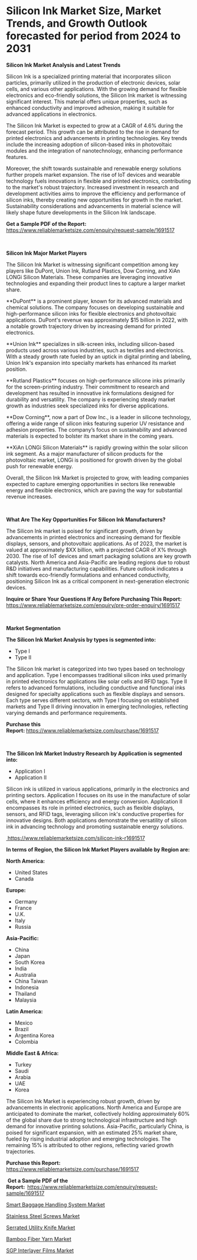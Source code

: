<p><h1>Silicon Ink Market Size, Market Trends, and Growth Outlook forecasted for period from 2024 to 2031</h1></p><p><strong>Silicon Ink Market Analysis and Latest Trends</strong></p>
<p><p>Silicon Ink is a specialized printing material that incorporates silicon particles, primarily utilized in the production of electronic devices, solar cells, and various other applications. With the growing demand for flexible electronics and eco-friendly solutions, the Silicon Ink market is witnessing significant interest. This material offers unique properties, such as enhanced conductivity and improved adhesion, making it suitable for advanced applications in electronics.</p><p>The Silicon Ink Market is expected to grow at a CAGR of 4.6% during the forecast period. This growth can be attributed to the rise in demand for printed electronics and advancements in printing technologies. Key trends include the increasing adoption of silicon-based inks in photovoltaic modules and the integration of nanotechnology, enhancing performance features. </p><p>Moreover, the shift towards sustainable and renewable energy solutions further propels market expansion. The rise of IoT devices and wearable technology fuels innovations in flexible and printed electronics, contributing to the market's robust trajectory. Increased investment in research and development activities aims to improve the efficiency and performance of silicon inks, thereby creating new opportunities for growth in the market. Sustainability considerations and advancements in material science will likely shape future developments in the Silicon Ink landscape.</p></p>
<p><strong>Get a Sample PDF of the Report:&nbsp;</strong> <a href="https://www.reliablemarketsize.com/enquiry/request-sample/1691517?utm_campaign=1175&utm_medium=2&utm_source=Github&utm_content=ia&utm_term=18102024&utm_id=silicon-ink">https://www.reliablemarketsize.com/enquiry/request-sample/1691517</a></p>
<p>&nbsp;</p>
<p><strong>Silicon Ink Major Market Players</strong></p>
<p><p>The Silicon Ink Market is witnessing significant competition among key players like DuPont, Union Ink, Rutland Plastics, Dow Corning, and XiAn LONGi Silicon Materials. These companies are leveraging innovative technologies and expanding their product lines to capture a larger market share.</p><p>**DuPont** is a prominent player, known for its advanced materials and chemical solutions. The company focuses on developing sustainable and high-performance silicon inks for flexible electronics and photovoltaic applications. DuPont's revenue was approximately $15 billion in 2022, with a notable growth trajectory driven by increasing demand for printed electronics.</p><p>**Union Ink** specializes in silk-screen inks, including silicon-based products used across various industries, such as textiles and electronics. With a steady growth rate fueled by an uptick in digital printing and labeling, Union Ink's expansion into specialty markets has enhanced its market position.</p><p>**Rutland Plastics** focuses on high-performance silicone inks primarily for the screen-printing industry. Their commitment to research and development has resulted in innovative ink formulations designed for durability and versatility. The company is experiencing steady market growth as industries seek specialized inks for diverse applications.</p><p>**Dow Corning**, now a part of Dow Inc., is a leader in silicone technology, offering a wide range of silicon inks featuring superior UV resistance and adhesion properties. The company’s focus on sustainability and advanced materials is expected to bolster its market share in the coming years.</p><p>**XiAn LONGi Silicon Materials** is rapidly growing within the solar silicon ink segment. As a major manufacturer of silicon products for the photovoltaic market, LONGi is positioned for growth driven by the global push for renewable energy.</p><p>Overall, the Silicon Ink Market is projected to grow, with leading companies expected to capture emerging opportunities in sectors like renewable energy and flexible electronics, which are paving the way for substantial revenue increases.</p></p>
<p>&nbsp;</p>
<p><strong>What Are The Key Opportunities For Silicon Ink Manufacturers?</strong></p>
<p><p>The Silicon Ink market is poised for significant growth, driven by advancements in printed electronics and increasing demand for flexible displays, sensors, and photovoltaic applications. As of 2023, the market is valued at approximately $XX billion, with a projected CAGR of X% through 2030. The rise of IoT devices and smart packaging solutions are key growth catalysts. North America and Asia-Pacific are leading regions due to robust R&D initiatives and manufacturing capabilities. Future outlook indicates a shift towards eco-friendly formulations and enhanced conductivity, positioning Silicon Ink as a critical component in next-generation electronic devices.</p></p>
<p><strong>Inquire or Share Your Questions If Any Before Purchasing This Report:</strong> <a href="https://www.reliablemarketsize.com/enquiry/pre-order-enquiry/1691517?utm_campaign=1175&utm_medium=2&utm_source=Github&utm_content=ia&utm_term=18102024&utm_id=silicon-ink">https://www.reliablemarketsize.com/enquiry/pre-order-enquiry/1691517</a></p>
<p>&nbsp;</p>
<p><strong>Market Segmentation</strong></p>
<p><strong>The Silicon Ink Market Analysis by types is segmented into:</strong></p>
<p><ul><li>Type I</li><li>Type II</li></ul></p>
<p><p>The Silicon Ink market is categorized into two types based on technology and application. Type I encompasses traditional silicon inks used primarily in printed electronics for applications like solar cells and RFID tags. Type II refers to advanced formulations, including conductive and functional inks designed for specialty applications such as flexible displays and sensors. Each type serves different sectors, with Type I focusing on established markets and Type II driving innovation in emerging technologies, reflecting varying demands and performance requirements.</p></p>
<p><strong>Purchase this Report:&nbsp;</strong><a href="https://www.reliablemarketsize.com/purchase/1691517?utm_campaign=1175&utm_medium=2&utm_source=Github&utm_content=ia&utm_term=18102024&utm_id=silicon-ink">https://www.reliablemarketsize.com/purchase/1691517</a></p>
<p>&nbsp;</p>
<p><strong>The Silicon Ink Market Industry Research by Application is segmented into:</strong></p>
<p><ul><li>Application I</li><li>Application II</li></ul></p>
<p><p>Silicon ink is utilized in various applications, primarily in the electronics and printing sectors. Application I focuses on its use in the manufacture of solar cells, where it enhances efficiency and energy conversion. Application II encompasses its role in printed electronics, such as flexible displays, sensors, and RFID tags, leveraging silicon ink's conductive properties for innovative designs. Both applications demonstrate the versatility of silicon ink in advancing technology and promoting sustainable energy solutions.</p></p>
<p><a href="https://www.reliablemarketsize.com/silicon-ink-r1691517?utm_campaign=1175&utm_medium=2&utm_source=Github&utm_content=ia&utm_term=18102024&utm_id=silicon-ink">&nbsp;https://www.reliablemarketsize.com/silicon-ink-r1691517</a></p>
<p><strong>In terms of Region, the Silicon Ink Market Players available by Region are:</strong></p>
<p>
    <p> <strong> North America: </strong>
        <ul>
            <li>United States</li>
            <li>Canada</li>
        </ul>
        </p> 
    <p> <strong> Europe: </strong>
        <ul>
            <li>Germany</li>
            <li>France</li>
            <li>U.K.</li>
            <li>Italy</li>
            <li>Russia</li>
        </ul>
        </p> 
    <p> <strong> Asia-Pacific: </strong>
        <ul>
            <li>China</li>
            <li>Japan</li>
            <li>South Korea</li>
            <li>India</li>
            <li>Australia</li>
            <li>China Taiwan</li>
            <li>Indonesia</li>
            <li>Thailand</li>
            <li>Malaysia</li>
        </ul>
        </p> 
    <p> <strong> Latin America: </strong>
        <ul>
            <li>Mexico</li>
            <li>Brazil</li>
            <li>Argentina Korea</li>
            <li>Colombia</li>
        </ul>
        </p> 
    <p> <strong> Middle East & Africa: </strong>
        <ul>
            <li>Turkey</li>
            <li>Saudi</li>
            <li>Arabia</li>
            <li>UAE</li>
            <li>Korea</li>
        </ul>
    </p>
    </p>
<p><p>The Silicon Ink Market is experiencing robust growth, driven by advancements in electronic applications. North America and Europe are anticipated to dominate the market, collectively holding approximately 60% of the global share due to strong technological infrastructure and high demand for innovative printing solutions. Asia-Pacific, particularly China, is poised for significant expansion, with an estimated 25% market share, fueled by rising industrial adoption and emerging technologies. The remaining 15% is attributed to other regions, reflecting varied growth trajectories.</p></p>
<p><strong>Purchase this Report: </strong><a href="https://www.reliablemarketsize.com/purchase/1691517?utm_campaign=1175&utm_medium=2&utm_source=Github&utm_content=ia&utm_term=18102024&utm_id=silicon-ink">https://www.reliablemarketsize.com/purchase/1691517</a></p>
<p>&nbsp;<strong>Get a Sample PDF of the Report:&nbsp;&nbsp;</strong><a href="https://www.reliablemarketsize.com/enquiry/request-sample/1691517?utm_campaign=1175&utm_medium=2&utm_source=Github&utm_content=ia&utm_term=18102024&utm_id=silicon-ink">https://www.reliablemarketsize.com/enquiry/request-sample/1691517</a></p>
<p><strong></strong></p>
<p><p><a href="https://issuu.com/reportprime-2/docs/smart-baggage-handling-system-marke_ca6add68613fa0?utm_campaign=1175&utm_medium=2&utm_source=Github&utm_content=ia&utm_term=18102024&utm_id=silicon-ink">Smart Baggage Handling System Market</a></p><p><a href="https://issuu.com/reportprime-2/docs/stainless-steel-screws-market-size-_fa892a47c0d2fd?utm_campaign=1175&utm_medium=2&utm_source=Github&utm_content=ia&utm_term=18102024&utm_id=silicon-ink">Stainless Steel Screws Market</a></p><p><a href="https://www.linkedin.com/pulse/serrated-utility-knife-market-size-share-analysis-growth-7pbbe?utm_campaign=1175&utm_medium=2&utm_source=Github&utm_content=ia&utm_term=18102024&utm_id=silicon-ink">Serrated Utility Knife Market</a></p><p><a href="https://github.com/juliaficg7n3/Market-Research-Report-List-1/blob/main/bamboo-fiber-yarn-market.md?utm_campaign=1175&utm_medium=2&utm_source=Github&utm_content=ia&utm_term=18102024&utm_id=silicon-ink">Bamboo Fiber Yarn Market</a></p><p><a href="https://github.com/rex7gillon/Market-Research-Report-List-1/blob/main/sgp-interlayer-films-market.md?utm_campaign=1175&utm_medium=2&utm_source=Github&utm_content=ia&utm_term=18102024&utm_id=silicon-ink">SGP Interlayer Films Market</a></p></p>
